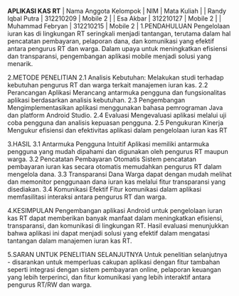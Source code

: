 **APLIKASI KAS RT**
| Nama Anggota Kelompok | NIM | Mata Kuliah |
| Randy Iqbal Putra | 312210209 | Mobile 2 | | Esa Akbar | 312210127 | Mobile 2 | | Muhammad Febryan | 312210215 | Mobile 2 |
1.PENDAHULUAN Pengelolaan iuran kas di lingkungan RT seringkali menjadi tantangan, terutama dalam hal pencatatan pembayaran, pelaporan dana, dan komunikasi yang efektif antara pengurus RT dan warga. Dalam upaya untuk meningkatkan efisiensi dan transparansi, pengembangan aplikasi mobile menjadi solusi yang menarik.

2.METODE PENELITIAN 2.1 Analisis Kebutuhan: Melakukan studi terhadap kebutuhan pengurus RT dan warga terkait manajemen iuran kas. 2.2 Perancangan Aplikasi Merancang antarmuka pengguna dan fungsionalitas aplikasi berdasarkan analisis kebutuhan. 2.3 Pengembangan Mengimplementasikan aplikasi menggunakan bahasa pemrograman Java dan platform Android Studio. 2.4 Evaluasi Mengevaluasi aplikasi melalui uji coba pengguna dan analisis kepuasan pengguna. 2.5 Pengukuran Kinerja Mengukur efisiensi dan efektivitas aplikasi dalam pengelolaan iuran kas RT

3.HASIL 3.1 Antarmuka Pengguna Intuitif Aplikasi memiliki antarmuka pengguna yang mudah dipahami dan digunakan oleh pengurus RT maupun warga. 3.2 Pencatatan Pembayaran Otomatis Sistem pencatatan pembayaran iuran kas secara otomatis memudahkan pengurus RT dalam mengelola dana. 3.3 Transparansi Dana Warga dapat dengan mudah melihat dan memonitor penggunaan dana iuran kas melalui fitur transparansi yang disediakan. 3.4 Komunikasi Efektif Fitur komunikasi dalam aplikasi memfasilitasi interaksi antara pengurus RT dan warga.

4.KESIMPULAN Pengembangan aplikasi Android untuk pengelolaan iuran kas RT dapat memberikan banyak manfaat dalam meningkatkan efisiensi, transparansi, dan komunikasi di lingkungan RT. Hasil evaluasi menunjukkan bahwa aplikasi ini dapat menjadi solusi yang efektif dalam mengatasi tantangan dalam manajemen iuran kas RT.

5.SARAN UNTUK PENELITIAN SELANJUTNYA Untuk penelitian selanjutnya - disarankan untuk memperluas cakupan aplikasi dengan fitur tambahan seperti integrasi dengan sistem pembayaran online, pelaporan keuangan yang lebih terperinci, dan fitur komunikasi yang lebih interaktif antara pengurus RT/RW dan warga.
